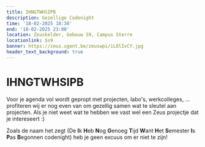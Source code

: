 ```yaml
---
title: IHNGTWHSIPB
description: Gezellige Codenight
time: '18-02-2025 18:30'
end: '18-02-2025 23:00'
location: Zeuskelder, Gebouw S9, Campus Sterre
locationlink: $s9
banner: https://zeus.ugent.be/zeuswpi/iLOlIvCY.jpg
header_text_background: true
---
```


# IHNGTWHSIPB

Voor je agenda vol wordt gepropt met projecten, labo's, werkcolleges, ... profiteren wij er nog even van om gezellig samen wat te sleutel aan projecten. Als je niet weet wat te hebben we vast wel een Zeus projectje dat je intereseert :)

Zoals de naam het zegt (De **I**k **H**eb **N**og **G**enoeg **T**ijd **W**ant **H**et **S**emester **I**s **P**as **B**egonnen codenight) heb je geen excuus om er niet te zijn!
